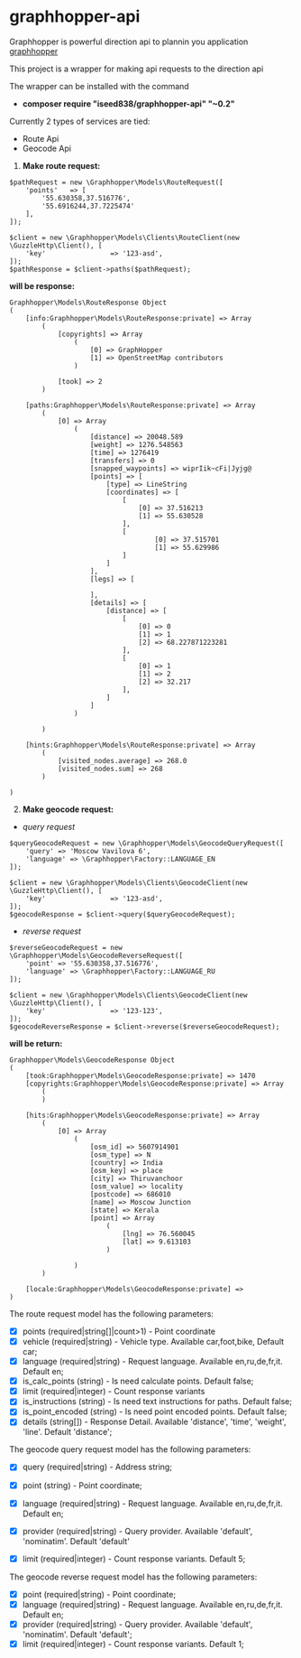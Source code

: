 # graphhopper-api

Graphhopper is powerful direction api to plannin you application [graphhopper](https://www.graphhopper.com/)

This project is a wrapper for making api requests to the direction api

The wrapper can be installed with the command

* **composer require "iseed838/graphhopper-api" "~0.2"**

Currently 2 types of services are tied:
* Route Api
* Geocode Api

1) **Make route request:**

```
$pathRequest = new \Graphhopper\Models\RouteRequest([
    'points'   => [
        '55.630358,37.516776',
        '55.6916244,37.7225474'
    ],
]);

$client = new \Graphhopper\Models\Clients\RouteClient(new \GuzzleHttp\Client(), [
    'key'                => '123-asd',
]);
$pathResponse = $client->paths($pathRequest);
```

**will be response:**

```
Graphhopper\Models\RouteResponse Object
(
    [info:Graphhopper\Models\RouteResponse:private] => Array
        (
            [copyrights] => Array
                (
                    [0] => GraphHopper
                    [1] => OpenStreetMap contributors
                )

            [took] => 2
        )

    [paths:Graphhopper\Models\RouteResponse:private] => Array
        (
            [0] => Array
                (
                    [distance] => 20048.589
                    [weight] => 1276.548563
                    [time] => 1276419
                    [transfers] => 0
                    [snapped_waypoints] => wiprIik~cFi|Jyjg@
                    [points] => [
                        [type] => LineString
                        [coordinates] => [
                            [
                                [0] => 37.516213
                                [1] => 55.630528
                            ],
                            [
                                    [0] => 37.515701
                                    [1] => 55.629986
                            ]
                        ]   
                    ],
                    [legs] => [
                    
                    ],
                    [details] => [
                        [distance] => [
                            [
                                [0] => 0
                                [1] => 1
                                [2] => 68.227871223281
                            ],
                            [
                                [0] => 1
                                [1] => 2
                                [2] => 32.217
                            ],
                        ]
                    ]                   
                )

        )

    [hints:Graphhopper\Models\RouteResponse:private] => Array
        (
            [visited_nodes.average] => 268.0
            [visited_nodes.sum] => 268
        )

)
```

2) **Make geocode request:**

* <i>query request</i>
```
$queryGeocodeRequest = new \Graphhopper\Models\GeocodeQueryRequest([
    'query' => 'Moscow Vavilova 6',
    'language' => \Graphhopper\Factory::LANGUAGE_EN
]);

$client = new \Graphhopper\Models\Clients\GeocodeClient(new \GuzzleHttp\Client(), [
    'key'                => '123-asd',
]);
$geocodeResponse = $client->query($queryGeocodeRequest);
```

* <i>reverse request</i>
```
$reverseGeocodeRequest = new \Graphhopper\Models\GeocodeReverseRequest([
    'point' => '55.630358,37.516776',
    'language' => \Graphhopper\Factory::LANGUAGE_RU
]);

$client = new \Graphhopper\Models\Clients\GeocodeClient(new \GuzzleHttp\Client(), [
    'key'                => '123-123',
]);
$geocodeReverseResponse = $client->reverse($reverseGeocodeRequest);
```

**will be return:**
```
Graphhopper\Models\GeocodeResponse Object
(
    [took:Graphhopper\Models\GeocodeResponse:private] => 1470
    [copyrights:Graphhopper\Models\GeocodeResponse:private] => Array
        (
        )

    [hits:Graphhopper\Models\GeocodeResponse:private] => Array
        (
            [0] => Array
                (
                    [osm_id] => 5607914901
                    [osm_type] => N
                    [country] => India
                    [osm_key] => place
                    [city] => Thiruvanchoor
                    [osm_value] => locality
                    [postcode] => 686010
                    [name] => Moscow Junction
                    [state] => Kerala
                    [point] => Array
                        (
                            [lng] => 76.560045
                            [lat] => 9.613103
                        )

                )
        )

    [locale:Graphhopper\Models\GeocodeResponse:private] =>
)
```

The route request model has the following parameters:
- [x] points (required|string[]|count>1) - Point coordinate
- [x] vehicle (required|string)          - Vehicle type. Available car,foot,bike, Default car;
- [x] language (required|string)         - Request language. Available en,ru,de,fr,it. Default en;
- [x] is_calc_points (string)   - Is need calculate points. Default false;
- [x] limit (required|integer)           - Count response variants
- [x] is_instructions (string) - Is need text instructions for paths. Default false;
- [x] is_point_encoded (string) - Is need point encoded points. Default false;
- [x] details (string[])                 - Response Detail. Available 'distance', 'time', 'weight', 'line'. Default 'distance';

The geocode query request model has the following parameters:

- [x] query (required|string)            - Address string;
- [x] point (string)                     - Point coordinate;
- [x] language (required|string)         - Request language. Available en,ru,de,fr,it. Default en;
- [x] provider (required|string)         - Query provider. Available 'default', 'nominatim'. Default 'default'
- [x] limit (required|integer)           - Count response variants. Default 5;


The geocode reverse request model has the following parameters:

- [x] point (required|string)            - Point coordinate;
- [x] language (required|string)         - Request language. Available en,ru,de,fr,it. Default en;
- [x] provider (required|string)         - Query provider. Available 'default', 'nominatim'. Default 'default';
- [x] limit (required|integer)           - Count response variants. Default 1;
